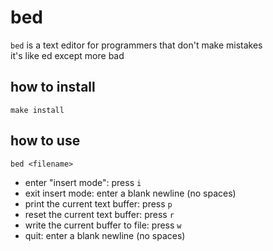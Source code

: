 # bed 
`bed` is a text editor for programmers that don't make mistakes  
it's like ed except more bad

## how to install
`make install`

## how to use
`bed <filename>`

* enter "insert mode": press `i`
* exit insert mode: enter a blank newline (no spaces)
* print the current text buffer: press `p`
* reset the current text buffer: press `r`
* write the current buffer to file: press `w`
* quit: enter a blank newline (no spaces)

